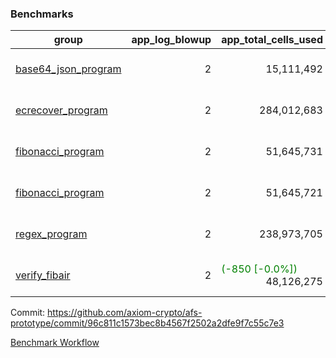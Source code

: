 ### Benchmarks
| group | app_log_blowup | app_total_cells_used | app_total_cycles | app_total_proof_time_ms | leaf_log_blowup | leaf_total_cells_used | leaf_total_cycles | leaf_total_proof_time_ms | instance | alloc |
|---|---|---|---|---|---|---|---|---|---|---|
| [ base64_json_program ](https://github.com/axiom-crypto/afs-prototype/blob/gh-pages/benchmarks/individual/base64_json-2-2-64cpu-linux-arm64-mimalloc.md) | <div style='text-align: right'> 2 </div>  | <div style='text-align: right'> 15,111,492 </div>  | <div style='text-align: right'> 217,347 </div>  | <span style='color: red'>(+33.0 [+1.2%])</span><div style='text-align: right'> 2,698.0 </div>  | <div style='text-align: right'> 2 </div>  | <span style='color: green'>(-61,870 [-0.0%])</span><div style='text-align: right'> 880,154,415 </div>  | <span style='color: green'>(-5,816 [-0.1%])</span><div style='text-align: right'> 6,772,841 </div>  | <span style='color: red'>(+15.0 [+0.0%])</span><div style='text-align: right'> 50,159.0 </div>  | 64cpu-linux-arm64 | mimalloc |
| [ ecrecover_program ](https://github.com/axiom-crypto/afs-prototype/blob/gh-pages/benchmarks/individual/ecrecover-2-2-64cpu-linux-arm64-mimalloc.md) | <div style='text-align: right'> 2 </div>  | <div style='text-align: right'> 284,012,683 </div>  | <div style='text-align: right'> 5,163,177 </div>  | <span style='color: red'>(+8.0 [+0.0%])</span><div style='text-align: right'> 26,507.0 </div>  | <div style='text-align: right'> - </div>  | <div style='text-align: right'> - </div>  | <div style='text-align: right'> - </div>  | <div style='text-align: right'> - </div>  | 64cpu-linux-arm64 | mimalloc |
| [ fibonacci_program ](https://github.com/axiom-crypto/afs-prototype/blob/gh-pages/benchmarks/individual/fibonacci-2-2-64cpu-linux-arm64-mimalloc.md) | <div style='text-align: right'> 2 </div>  | <div style='text-align: right'> 51,645,731 </div>  | <div style='text-align: right'> 1,500,219 </div>  | <span style='color: red'>(+54.0 [+0.8%])</span><div style='text-align: right'> 6,705.0 </div>  | <div style='text-align: right'> 2 </div>  | <span style='color: red'>(+17,220 [+0.0%])</span><div style='text-align: right'> 461,060,467 </div>  | <span style='color: red'>(+1,596 [+0.0%])</span><div style='text-align: right'> 3,506,742 </div>  | <span style='color: red'>(+10.0 [+0.0%])</span><div style='text-align: right'> 35,992.0 </div>  | 64cpu-linux-arm64 | mimalloc |
| [ fibonacci_program ](https://github.com/axiom-crypto/afs-prototype/blob/gh-pages/benchmarks/individual/fibonacci-2-2-64cpu-linux-x64-jemalloc.md) | <div style='text-align: right'> 2 </div>  | <div style='text-align: right'> 51,645,721 </div>  | <div style='text-align: right'> 1,500,219 </div>  | <span style='color: green'>(-136.0 [-1.9%])</span><div style='text-align: right'> 7,028.0 </div>  | <div style='text-align: right'> 2 </div>  | <div style='text-align: right'> 461,059,797 </div>  | <div style='text-align: right'> 3,506,780 </div>  | <span style='color: green'>(-825.0 [-2.3%])</span><div style='text-align: right'> 35,654.0 </div>  | 64cpu-linux-x64 | jemalloc |
| [ regex_program ](https://github.com/axiom-crypto/afs-prototype/blob/gh-pages/benchmarks/individual/regex-2-2-64cpu-linux-arm64-mimalloc.md) | <div style='text-align: right'> 2 </div>  | <div style='text-align: right'> 238,973,705 </div>  | <div style='text-align: right'> 4,190,904 </div>  | <span style='color: red'>(+326.0 [+1.2%])</span><div style='text-align: right'> 27,305.0 </div>  | <div style='text-align: right'> 2 </div>  | <span style='color: red'>(+28,800 [+0.0%])</span><div style='text-align: right'> 940,464,359 </div>  | <span style='color: red'>(+2,698 [+0.0%])</span><div style='text-align: right'> 7,310,991 </div>  | <span style='color: green'>(-475.0 [-0.7%])</span><div style='text-align: right'> 69,712.0 </div>  | 64cpu-linux-arm64 | mimalloc |
| [ verify_fibair ](https://github.com/axiom-crypto/afs-prototype/blob/gh-pages/benchmarks/individual/verify_fibair-2-2-64cpu-linux-arm64-mimalloc.md) | <div style='text-align: right'> 2 </div>  | <span style='color: green'>(-850 [-0.0%])</span><div style='text-align: right'> 48,126,275 </div>  | <span style='color: green'>(-43 [-0.0%])</span><div style='text-align: right'> 198,562 </div>  | <span style='color: green'>(-63.0 [-1.1%])</span><div style='text-align: right'> 5,663.0 </div>  | <div style='text-align: right'> - </div>  | <div style='text-align: right'> - </div>  | <div style='text-align: right'> - </div>  | <div style='text-align: right'> - </div>  | 64cpu-linux-arm64 | mimalloc |


Commit: https://github.com/axiom-crypto/afs-prototype/commit/96c811c1573bec8b4567f2502a2dfe9f7c55c7e3

[Benchmark Workflow](https://github.com/axiom-crypto/afs-prototype/actions/runs/12185971806)

